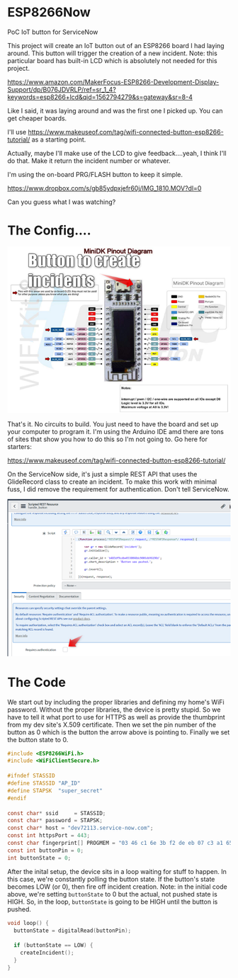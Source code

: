 # ESP8266Now
PoC IoT button for ServiceNow

This project will create an IoT button out of an ESP8266 board I had laying around. This button will trigger the creation of a new incident. Note: this particular board has built-in LCD which is absolutely not needed for this project.  

https://www.amazon.com/MakerFocus-ESP8266-Development-Display-Support/dp/B076JDVRLP/ref=sr_1_4?keywords=esp8266+lcd&qid=1562794279&s=gateway&sr=8-4

Like I said, it was laying around and was the first one I picked up.  You can get cheaper boards.

I'll use https://www.makeuseof.com/tag/wifi-connected-button-esp8266-tutorial/ as a starting point.  

Actually, maybe I'll make use of the LCD to give feedback....yeah, I think I'll do that.  Make it return the incident number or whatever.

I'm using the on-board PRG/FLASH button to keep it simple.

https://www.dropbox.com/s/gb85ydpxjefr60j/IMG_1810.MOV?dl=0

Can you guess what I was watching?

# The Config....

![The board](https://raw.githubusercontent.com/JasonVonKrueger/ESP8266Now/master/Resources/2019-07-11_08h41_18.png)

That's it.  No circuits to build.  You just need to have the board and set up your computer to program it.  I'm using the Arduino IDE amd there are tons of sites that show you how to do this so I'm not going to. Go here for starters:

https://www.makeuseof.com/tag/wifi-connected-button-esp8266-tutorial/

On the ServiceNow side, it's just a simple REST API that uses the GlideRecord class to create an incident. To make this work with minimal fuss, I did remove the requirement for authentication.  Don't tell ServiceNow.

![What not to do](https://raw.githubusercontent.com/JasonVonKrueger/ESP8266Now/master/Resources/2019-07-11_18h14_20.png)

# The Code

We start out by including the proper libraries and defining my home's WiFi password.  Without the proper libraries, the device is pretty stupid.  So we have to tell it what port to use for HTTPS as well as provide the thumbprint from my dev site's X.509 certificate.  Then we set the pin number of the button as 0 which is the button the arrow above is pointing to.  Finally we set the button state to 0.

```c
#include <ESP8266WiFi.h>
#include <WiFiClientSecure.h>

#ifndef STASSID
#define STASSID "AP_ID"
#define STAPSK  "super_secret"
#endif

const char* ssid     = STASSID;
const char* password = STAPSK;
const char* host = "dev72113.service-now.com";
const int httpsPort = 443;
const char fingerprint[] PROGMEM = "03 46 c1 6e 3b f2 de eb 07 c3 a1 65 84 fc 65 43 9d a1 9c f8";
const int buttonPin = 0;
int buttonState = 0; 
```

After the inital setup, the device sits in a loop waiting for stuff to happen. In this case, we're constantly polling the button state.  If the button's state becomes LOW (or 0), then fire off incident creation.  Note: in the initial code above, we're setting `buttonState` to 0 but the actual, not pushed state is HIGH.  So, in the loop, `buttonState` is going to be HIGH until the button is pushed.

```c
void loop() {
  buttonState = digitalRead(buttonPin);
  
  if (buttonState == LOW) {
    createIncident();
  }
}
```
